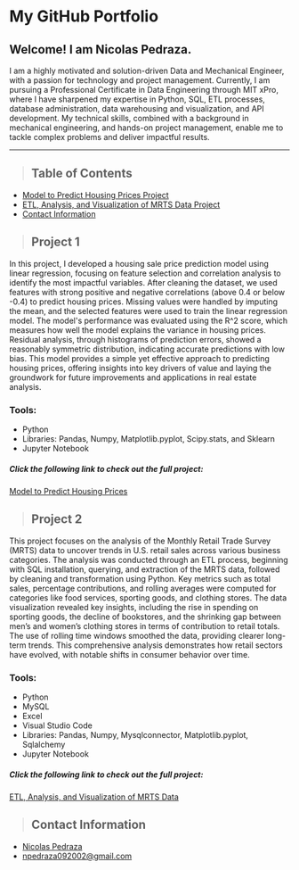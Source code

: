 # My GitHub Portfolio

## Welcome! I am Nicolas Pedraza. 
I am a highly motivated and solution-driven Data and Mechanical Engineer, with a passion for technology and project management. Currently, I am pursuing a Professional Certificate in Data Engineering through MIT xPro, where I have sharpened my expertise in Python, SQL, ETL processes, database administration, data warehousing and visualization, and API development. My technical skills, combined with a background in mechanical engineering, and hands-on project management, enable me to tackle complex problems and deliver impactful results.

---

>## Table of Contents 
* [Model to Predict Housing Prices Project](#project1)
* [ETL, Analysis, and Visualization of MRTS Data Project](#project2)
* [Contact Information](#contact)

<a class="anchor" id="project1"></a>
>## Project 1
  In this project, I developed a housing sale price prediction model using linear regression, focusing on feature selection and correlation analysis to identify the most impactful variables. After cleaning the dataset, we used features with strong positive and negative correlations (above 0.4 or below -0.4) to predict housing prices. Missing values were handled by imputing the mean, and the selected features were used to train the linear regression model. The model's performance was evaluated using the R^2 score, which measures how well the model explains the variance in housing prices. Residual analysis, through histograms of prediction errors, showed a reasonably symmetric distribution, indicating accurate predictions with low bias. This model provides a simple yet effective approach to predicting housing prices, offering insights into key drivers of value and laying the groundwork for future improvements and applications in real estate analysis.
  ### Tools:
* Python
* Libraries: Pandas, Numpy, Matplotlib.pyplot, Scipy.stats, and Sklearn
* Jupyter Notebook

##### Click the following link to check out the full project:
<a href="https://npedraza09.github.io/Model-to-Predict-Housing-Prices"> Model to Predict Housing Prices</a>

<a class="anchor" id="project2"></a>
>## Project 2
  This project focuses on the analysis of the Monthly Retail Trade Survey (MRTS) data to uncover trends in U.S. retail sales across various business categories. The analysis was conducted through an ETL process, beginning with SQL installation, querying, and extraction of the MRTS data, followed by cleaning and transformation using Python. Key metrics such as total sales, percentage contributions, and rolling averages were computed for categories like food services, sporting goods, and clothing stores. The data visualization revealed key insights, including the rise in spending on sporting goods, the decline of bookstores, and the shrinking gap between men’s and women’s clothing stores in terms of contribution to retail totals. The use of rolling time windows smoothed the data, providing clearer long-term trends. This comprehensive analysis demonstrates how retail sectors have evolved, with notable shifts in consumer behavior over time.
### Tools:
* Python
* MySQL
* Excel
* Visual Studio Code
* Libraries: Pandas, Numpy, Mysqlconnector, Matplotlib.pyplot, Sqlalchemy
* Jupyter Notebook

##### Click the following link to check out the full project:
<a href="https://npedraza09.github.io/ETL-Analysis-and-Visualization-of-MRTS-Data"> ETL, Analysis, and Visualization of MRTS Data</a>

<a class="anchor" id="contact"></a>
>## Contact Information
* [Nicolas Pedraza](https://www.linkedin.com/in/nicolas-pedrazab/)
* npedraza092002@gmail.com




